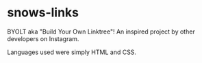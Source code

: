 # snows-links
BYOLT aka "Build Your Own Linktree"! An inspired project by other developers on Instagram.

Languages used were simply HTML and CSS.
